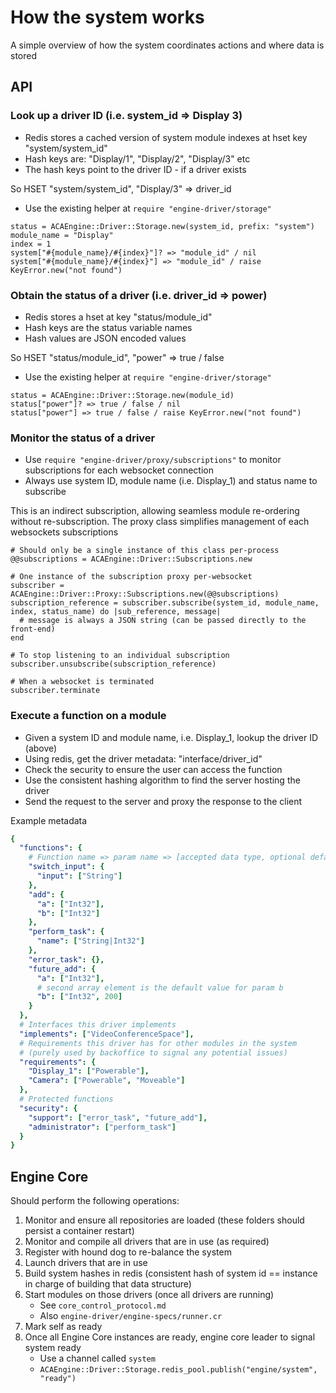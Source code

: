 # How the system works

A simple overview of how the system coordinates actions and where data is stored

## API

### Look up a driver ID (i.e. system_id => Display 3)

* Redis stores a cached version of system module indexes at hset key "system/system_id"
* Hash keys are: "Display/1", "Display/2", "Display/3" etc
* The hash keys point to the driver ID - if a driver exists

So HSET "system/system_id", "Display/3" => driver_id

* Use the existing helper at `require "engine-driver/storage"`

```crystal
status = ACAEngine::Driver::Storage.new(system_id, prefix: "system")
module_name = "Display"
index = 1
system["#{module_name}/#{index}"]? => "module_id" / nil
system["#{module_name}/#{index}"] => "module_id" / raise KeyError.new("not found")
```


### Obtain the status of a driver (i.e. driver_id => power)

* Redis stores a hset at key "status/module_id"
* Hash keys are the status variable names
* Hash values are JSON encoded values

So HSET "status/module_id", "power" => true / false

* Use the existing helper at `require "engine-driver/storage"`

```crystal
status = ACAEngine::Driver::Storage.new(module_id)
status["power"]? => true / false / nil
status["power"] => true / false / raise KeyError.new("not found")
```


### Monitor the status of a driver

* Use `require "engine-driver/proxy/subscriptions"` to monitor subscriptions for each websocket connection
* Always use system ID, module name (i.e. Display_1) and status name to subscribe

This is an indirect subscription, allowing seamless module re-ordering without re-subscription.
The proxy class simplifies management of each websockets subscriptions

```crystal
# Should only be a single instance of this class per-process
@@subscriptions = ACAEngine::Driver::Subscriptions.new

# One instance of the subscription proxy per-websocket
subscriber = ACAEngine::Driver::Proxy::Subscriptions.new(@@subscriptions)
subscription_reference = subscriber.subscribe(system_id, module_name, index, status_name) do |sub_reference, message|
  # message is always a JSON string (can be passed directly to the front-end)
end

# To stop listening to an individual subscription
subscriber.unsubscribe(subscription_reference)

# When a websocket is terminated
subscriber.terminate
```


### Execute a function on a module

* Given a system ID and module name, i.e. Display_1, lookup the driver ID (above)
* Using redis, get the driver metadata: "interface/driver_id"
* Check the security to ensure the user can access the function
* Use the consistent hashing algorithm to find the server hosting the driver
* Send the request to the server and proxy the response to the client

Example metadata

```yaml
{
  "functions": {
    # Function name => param name => [accepted data type, optional default value]
    "switch_input": {
      "input": ["String"]
    },
    "add": {
      "a": ["Int32"],
      "b": ["Int32"]
    },
    "perform_task": {
      "name": ["String|Int32"]
    },
    "error_task": {},
    "future_add": {
      "a": ["Int32"],
      # second array element is the default value for param b
      "b": ["Int32", 200]
    }
  },
  # Interfaces this driver implements
  "implements": ["VideoConferenceSpace"],
  # Requirements this driver has for other modules in the system
  # (purely used by backoffice to signal any potential issues)
  "requirements": {
    "Display_1": ["Powerable"],
    "Camera": ["Powerable", "Moveable"]
  },
  # Protected functions
  "security": {
    "support": ["error_task", "future_add"],
    "administrator": ["perform_task"]
  }
}
```


## Engine Core

Should perform the following operations:

1. Monitor and ensure all repositories are loaded (these folders should persist a container restart)
2. Monitor and compile all drivers that are in use (as required)
3. Register with hound dog to re-balance the system
4. Launch drivers that are in use
5. Build system hashes in redis (consistent hash of system id == instance in charge of building that data structure)
5. Start modules on those drivers (once all drivers are running)
   * See `core_control_protocol.md`
   * Also `engine-driver/engine-specs/runner.cr`
6. Mark self as ready
7. Once all Engine Core instances are ready, engine core leader to signal system ready
   * Use a channel called `system`
   * `ACAEngine::Driver::Storage.redis_pool.publish("engine/system", "ready")`
